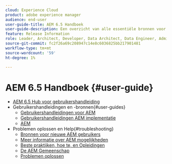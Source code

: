 ```yaml
---
cloud: Experience Cloud
product: adobe experience manager
audience: end-user
user-guide-title: AEM 6.5 Handboek
user-guide-description: Een overzicht van alle essentiële bronnen voor het begrijpen, installeren, beheren en gebruiken van AEM 6.5
feature: Release Information
role: Leader, Architect, Developer, Data Architect, Data Engineer, Admin, User
source-git-commit: fc2f26a69c208947c14e8c6036825bb217901481
workflow-type: tm+mt
source-wordcount: '59'
ht-degree: 1%

---
```



# AEM 6.5 Handboek {#user-guide}

+ [AEM 6.5 Hub voor gebruikershandleiding](home.md)
+ Gebruikershandleidingen en -bronnen{#user-guides}
   + [Gebruikershandleidingen voor AEM](capabilities.md)
   + [Gebruikershandleidingen AEM implementatie](implementation.md)
   + [AEM](resources.md)
+ Problemen oplossen en Help{#troubleshooting}
   + [Bronnen voor nieuwe AEM gebruikers](new.md)
   + [Meer informatie over AEM mogelijkheden](learn.md)
   + [Beste praktijken, hoe te, en Opleidingen](best-practice.md)
   + [De AEM Gemeenschap](community.md)
   + [Problemen oplossen](troubleshooting.md)
